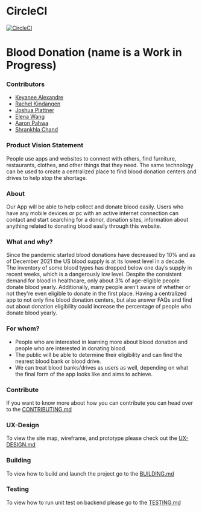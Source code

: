 # CircleCI

[![CircleCI](https://circleci.com/gh/software-assignments-spring2022/final-project-blooddonation/tree/master.svg?style=shield)](https://circleci.com/gh/software-assignments-spring2022/final-project-blooddonation/tree/master)

# Blood Donation (name is a Work in Progress)

### Contributors

- [Keyanee Alexandre](https://github.com/keyaneealexandre)
- [Rachel Kindangen](https://github.com/rkindangen)
- [Joshua Plattner](https://github.com/jplattner73)
- [Elena Wang](https://github.com/ELENA0206)
- [Aaron Pahwa](https://github.com/ampahwa)
- [Shrankhla Chand](https://github.com/shrankhla1234)

### Product Vision Statement

People use apps and websites to connect with others, find furniture, restaurants, clothes, and other things that they need. The same technology can be used to create a centralized place to find blood donation centers and drives to help stop the shortage.

### About
Our App will be able to help collect and donate blood easily. Users who have any mobile devices or pc with an active internet connection can contact and start searching for a donor, donation sites, information about anything related to donating blood easily through this website.

### What and why?

Since the pandemic started blood donations have decreased by 10% and as of December 2021 the US blood supply is at its lowest level in a decade. The inventory of some blood types has dropped below one day’s supply in recent weeks, which is a dangerously low level. Despite the consistent demand for blood in healthcare, only about 3% of age-eligible people donate blood yearly. Additionally, many people aren't aware of whether or not they're even eligible to donate in the first place. Having a centralized app to not only fine blood donation centers, but also answer FAQs and find out about donation eligibility could increase the percentage of people who donate blood yearly.

### For whom?

- People who are interested in learning more about blood donation and people who are interested in donating blood.
- The public will be able to determine their eligibility and can find the nearest blood bank or blood drive.
- We can treat blood banks/drives as users as well, depending on what the final form of the app looks like and aims to achieve.


### Contribute

If you want to know more about how you can contribute you can head over to the [CONTRIBUTING.md](./CONTRIBUTING.md)

### UX-Design

To view the site map, wireframe, and prototype please check out the [UX-DESIGN.md](./UX-DESIGN.md)

### Building

To view how to build and launch the project go to the [BUILDING.md](./BUILDING.md)

### Testing

To view how to run unit test on backend please go to the [TESTING.md](./TESTING.md)
